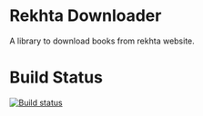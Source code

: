 # Rekhta Downloader

A library to download books from rekhta website.

# Build Status

[![Build status](https://ci.appveyor.com/api/projects/status/hmtcrynhyxbtxdno?svg=true)](https://ci.appveyor.com/project/umerfaruk/rekhtadownloader)